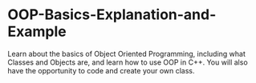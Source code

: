 # OOP-Basics-Explanation-and-Example
Learn about the basics of Object Oriented Programming, including what Classes and Objects are, and learn how to use OOP in C++. You will also have the opportunity to code and create your own class.
